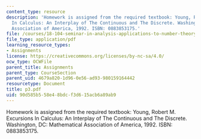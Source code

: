 ```yaml
---
content_type: resource
description: 'Homework is assigned from the required textbook: Young, Robert M. Excursions
  In Calculus: An Interplay of The Continuous and The Discrete. Washington, DC: Mathematical
  Association of America, 1992. ISBN: 0883853175.'
file: /courses/18-104-seminar-in-analysis-applications-to-number-theory-fall-2006/90d585b558e48bdcf3d615acb6a89ab9_p3.pdf
file_type: application/pdf
learning_resource_types:
- Assignments
license: https://creativecommons.org/licenses/by-nc-sa/4.0/
ocw_type: OCWFile
parent_title: Assignments
parent_type: CourseSection
parent_uid: 4679a820-1d96-0e56-ad93-980159164442
resourcetype: Document
title: p3.pdf
uid: 90d585b5-58e4-8bdc-f3d6-15acb6a89ab9
---
```

Homework is assigned from the required textbook: Young, Robert M. Excursions In Calculus: An Interplay of The Continuous and The Discrete. Washington, DC: Mathematical Association of America, 1992. ISBN: 0883853175.
